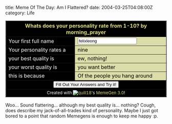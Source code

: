 title: Meme Of The Day: Am I Flattered?
date: 2004-03-25T04:08:00Z
category: Life

<table border='1' cellspacing='0' cellpadding='2' align='center'><form action='http://memegen.deskslave.org/viewmeme.pl?un=morning_prayer&meme=1074625254' method='POST'><tr><th colspan=2 bgcolor='#000000'><font color='#DDDD88'>Whats does your personality rate from 1-10? by <a href='http://www.hjfgsdhf.com'><font color='#DDDD88'>morning_prayer</font></a></font></th></tr><tr><td bgcolor='#000000'><font color='#FFFFFF'>Your first full name</font></td><td bgcolor='#DDDDAA'><font color='#000000'><input type='text' name='Your first full name' value='felixleong' size='20'></font></td></tr><tr><td bgcolor='#000000'><font color='#FFFFFF'>Your personality rates a</font></td><td bgcolor='#DDDDAA'><font color='#000000'>nine</font></td></tr><tr><td bgcolor='#000000'><font color='#FFFFFF'>your best quality is</font></td><td bgcolor='#DDDDAA'><font color='#000000'>ew, nothing!</font></td></tr><tr><td bgcolor='#000000'><font color='#FFFFFF'>your worst quality is</font></td><td bgcolor='#DDDDAA'><font color='#000000'>you want better</font></td></tr><tr><td bgcolor='#000000'><font color='#FFFFFF'>this is because</font></td><td bgcolor='#DDDDAA'><font color='#000000'>Of the people you hang around</font></td></tr><input type='hidden' name='un' value='morning_prayer'><input type='hidden' name='meme' value='1074625254'><tr><td colspan=2 align='center' bgcolor='#000000'><input type='submit' value='Fill Out Your Answers and Try it!'></td></tr><tr><td colspan=2 align='center' bgcolor='#000000'><font size='-1' color='#FFFFFF'>Created with <a href='http://www.livejournal.com/users/quill18/'><img src='http://stat.livejournal.com/img/userinfo.gif' style='vertical-align:bottom;border:0;'><font color='#DDDD88'>quill18</font></a>'s <a href='http://memegen.deskslave.org/'><font color='#DDDD88'>MemeGen 3.0</font></a>!</font></td></tr></form></table>

Woo… Sound flattering… although my best quality is… nothing? Cough, does describe my jack-of-all-trades kind of personality. Maybe I just got bored to a point that random Memegens is enough to keep me happy :p.
